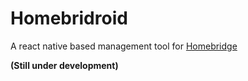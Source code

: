 # Homebridroid

A react native based management tool for [Homebridge](https://homebridge.io/)

**(Still under development)**